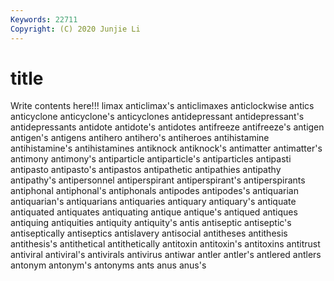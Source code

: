 ```yaml
---
Keywords: 22711
Copyright: (C) 2020 Junjie Li
---
```


# title

Write contents here!!!
limax 
anticlimax's 
anticlimaxes 
anticlockwise 
antics
anticyclone 
anticyclone's 
anticyclones 
antidepressant 
antidepressant's 
antidepressants 
antidote 
antidote's 
antidotes 
antifreeze
antifreeze's 
antigen 
antigen's 
antigens 
antihero 
antihero's 
antiheroes 
antihistamine 
antihistamine's 
antihistamines
antiknock 
antiknock's 
antimatter 
antimatter's 
antimony 
antimony's 
antiparticle 
antiparticle's 
antiparticles 
antipasti
antipasto 
antipasto's 
antipastos 
antipathetic 
antipathies 
antipathy 
antipathy's 
antipersonnel 
antiperspirant 
antiperspirant's
antiperspirants 
antiphonal 
antiphonal's 
antiphonals 
antipodes 
antipodes's 
antiquarian 
antiquarian's 
antiquarians 
antiquaries
antiquary 
antiquary's 
antiquate 
antiquated 
antiquates 
antiquating 
antique 
antique's 
antiqued 
antiques
antiquing 
antiquities 
antiquity 
antiquity's 
antis 
antiseptic 
antiseptic's 
antiseptically 
antiseptics 
antislavery
antisocial 
antitheses 
antithesis 
antithesis's 
antithetical 
antithetically 
antitoxin 
antitoxin's 
antitoxins 
antitrust
antiviral 
antiviral's 
antivirals 
antivirus 
antiwar 
antler 
antler's 
antlered 
antlers 
antonym
antonym's 
antonyms 
ants 
anus 
anus's 
